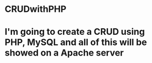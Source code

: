 # CRUDwithPHP

# I'm going to create a CRUD using PHP, MySQL and all of this will be showed on a Apache server
